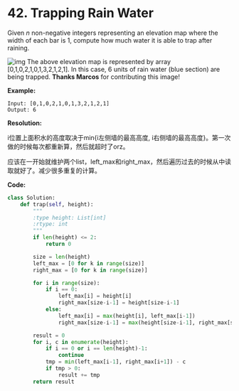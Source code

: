 # 42. Trapping Rain Water

Given *n* non-negative integers representing an elevation map where the width of each bar is 1, compute how much water it is able to trap after raining.

![img](https://assets.leetcode.com/uploads/2018/10/22/rainwatertrap.png)
The above elevation map is represented by array [0,1,0,2,1,0,1,3,2,1,2,1]. In this case, 6 units of rain water (blue section) are being trapped. **Thanks Marcos** for contributing this image!

**Example:**

```
Input: [0,1,0,2,1,0,1,3,2,1,2,1]
Output: 6
```

**Resolution:**

i位置上面积水的高度取决于min{i左侧墙的最高高度, i右侧墙的最高高度}。第一次做的时候每次都重新算，然后就超时了orz。

应该在一开始就维护两个list，left_max和right_max，然后遍历过去的时候从中读取就好了。减少很多重复的计算。

**Code:**

```python
class Solution:
    def trap(self, height):
        """
        :type height: List[int]
        :rtype: int
        """
        if len(height) <= 2:
            return 0

        size = len(height)
        left_max = [0 for k in range(size)]
        right_max = [0 for k in range(size)]

        for i in range(size):
            if i == 0:
                left_max[i] = height[i]
                right_max[size-i-1] = height[size-i-1]
            else:
                left_max[i] = max(height[i], left_max[i-1])
                right_max[size-i-1] = max(height[size-i-1], right_max[size-i])

        result = 0
        for i, c in enumerate(height):
            if i == 0 or i == len(height)-1:
                continue
            tmp = min(left_max[i-1], right_max[i+1]) - c
            if tmp > 0:
                result += tmp
        return result
```


